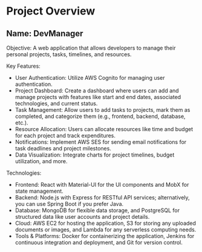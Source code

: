 # Project Overview

## Name: DevManager

Objective: A web application that allows developers to manage their personal projects, tasks, timelines, and resources.

Key Features:

- User Authentication: Utilize AWS Cognito for managing user authentication.
- Project Dashboard: Create a dashboard where users can add and manage projects with features like start and end dates, associated technologies, and current status.
- Task Management: Allow users to add tasks to projects, mark them as completed, and categorize them (e.g., frontend, backend, database, etc.).
- Resource Allocation: Users can allocate resources like time and budget for each project and track expenditures.
- Notifications: Implement AWS SES for sending email notifications for task deadlines and project milestones.
- Data Visualization: Integrate charts for project timelines, budget utilization, and more.

Technologies:

- Frontend: React with Material-UI for the UI components and MobX for state management.
- Backend: Node.js with Express for RESTful API services; alternatively, you can use Spring Boot if you prefer Java.
- Database: MongoDB for flexible data storage, and PostgreSQL for structured data like user accounts and project details.
- Cloud: AWS EC2 for hosting the application, S3 for storing any uploaded documents or images, and Lambda for any serverless computing needs.
- Tools & Platforms: Docker for containerizing the application, Jenkins for continuous integration and deployment, and Git for version control.
